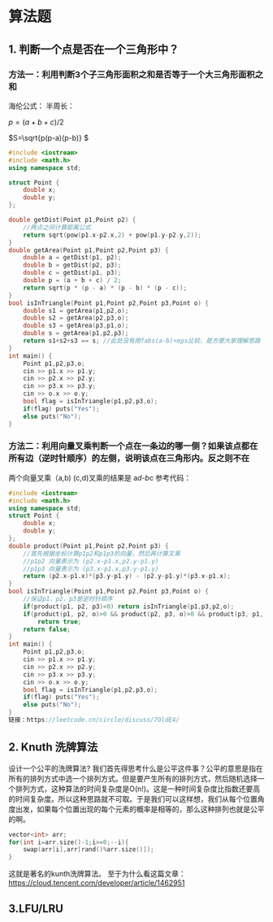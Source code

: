 # 算法题
## 1. 判断一个点是否在一个三角形中？
### 方法一：利用判断3个子三角形面积之和是否等于一个大三角形面积之和
海伦公式：
半周长：

$p=(a+b+c)/2$

$S=\sqrt{p(p-a)(p-b)} $

```c++
#include <iostream>
#include <math.h>
using namespace std;

struct Point {
    double x;
    double y;
};

double getDist(Point p1,Point p2) {
    //两点之间计算距离公式
    return sqrt(pow(p1.x-p2.x,2) + pow(p1.y-p2.y,2));
}
double getArea(Point p1,Point p2,Point p3) {
    double a = getDist(p1, p2);
    double b = getDist(p2, p3);
    double c = getDist(p1, p3);
    double p = (a + b + c) / 2;
    return sqrt(p * (p - a) * (p - b) * (p - c));
}
bool isInTriangle(Point p1,Point p2,Point p3,Point o) {
    double s1 = getArea(p1,p2,o);
    double s2 = getArea(p2,p3,o);
    double s3 = getArea(p3,p1,o);
    double s = getArea(p1,p2,p3);
    return s1+s2+s3 == s; //此处没有用fabs(a-b)<eps比较，是方便大家理解思路
}
int main() {
    Point p1,p2,p3,o;
    cin >> p1.x >> p1.y;
    cin >> p2.x >> p2.y;
    cin >> p3.x >> p3.y;
    cin >> o.x >> o.y;
    bool flag = isInTriangle(p1,p2,p3,o);
    if(flag) puts("Yes");
    else puts("No");
}
```
### 方法二：利用向量叉乘判断一个点在一条边的哪一侧？如果该点都在所有边（逆时针顺序）的左侧，说明该点在三角形内。反之则不在
两个向量叉乘（a,b) (c,d)叉乘的结果是 a*d-b*c
参考代码：
```c++
#include <iostream>
#include <math.h>
using namespace std;
struct Point {
    double x;
    double y;
};
double product(Point p1,Point p2,Point p3) {
    //首先根据坐标计算p1p2和p1p3的向量，然后再计算叉乘
    //p1p2 向量表示为 (p2.x-p1.x,p2.y-p1.y)
    //p1p3 向量表示为 (p3.x-p1.x,p3.y-p1.y)
    return (p2.x-p1.x)*(p3.y-p1.y) - (p2.y-p1.y)*(p3.x-p1.x);
}
bool isInTriangle(Point p1,Point p2,Point p3,Point o) {
    //保证p1，p2，p3是逆时针顺序
    if(product(p1, p2, p3)<0) return isInTriangle(p1,p3,p2,o);
    if(product(p1, p2, o)>0 && product(p2, p3, o)>0 && product(p3, p1, o)>0)
        return true;
    return false;
}
int main() {
    Point p1,p2,p3,o;
    cin >> p1.x >> p1.y;
    cin >> p2.x >> p2.y;
    cin >> p3.x >> p3.y;
    cin >> o.x >> o.y;
    bool flag = isInTriangle(p1,p2,p3,o);
    if(flag) puts("Yes");
    else puts("No");
}
链接：https://leetcode.cn/circle/discuss/7OldE4/
```

## 2. Knuth 洗牌算法
设计一个公平的洗牌算法?
我们首先得思考什么是公平这件事？公平的意思是指在所有的排列方式中选一个排列方式。但是要产生所有的排列方式，然后随机选择一个排列方式，这种算法的时间复杂度是O(n!)。这是一种时间复杂度比指数还要高的时间复杂度。所以这种思路就不可取。于是我们可以这样想，我们从每个位置角度出发，如果每个位置出现的每个元素的概率是相等的，那么这种排列也就是公平的啊。
```c++
vector<int> arr;
for(int i=arr.size()-1;i>=0;--i){
    swap(arr[i],arr[rand()%arr.size()]);
}
```
这就是著名的kunth洗牌算法。
至于为什么看这篇文章：https://cloud.tencent.com/developer/article/1462951

## 3.LFU/LRU


